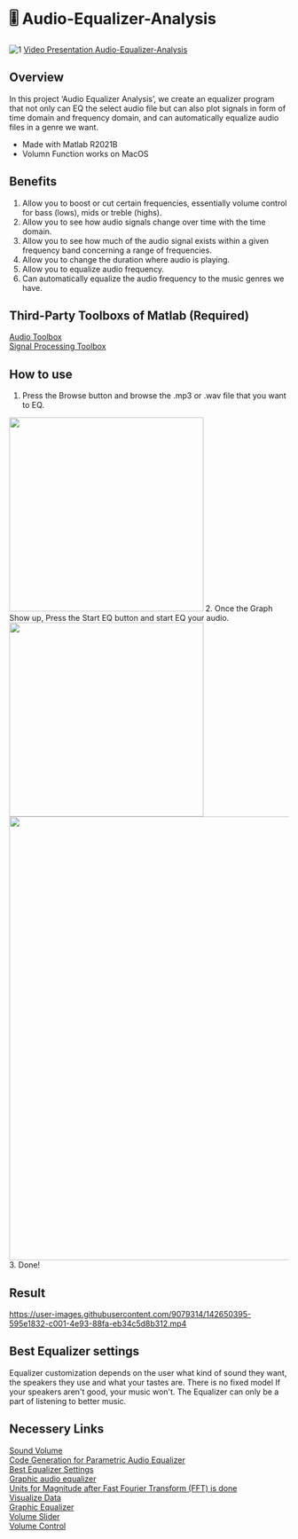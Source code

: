 # 🎚 Audio-Equalizer-Analysis
![1](https://user-images.githubusercontent.com/9079314/142644686-a6af73cf-d9c2-4cb7-b6da-37374c97d51b.png)
[Video Presentation Audio-Equalizer-Analysis](https://youtu.be/38e9WlBwlhY)

## Overview
In this project ‘Audio Equalizer Analysis’, we create an equalizer program that not only can EQ the select audio file but can also plot signals in form of time domain and frequency domain, and can automatically equalize audio files in a genre we want.
- Made with Matlab R2021B
- Volumn Function works on MacOS

## Benefits
1. Allow you to boost or cut certain frequencies, essentially volume control for bass (lows), mids or treble (highs).<br/>
2. Allow you to see how audio signals change over time with the time domain.<br/>
3. Allow you to see how much of the audio signal exists within a given frequency band concerning a range of frequencies.<br/>
4. Allow you to change the duration where audio is playing.<br/>
5. Allow you to equalize audio frequency.<br/>
6. Can automatically equalize the audio frequency to the music genres we have.<br/>

## Third-Party Toolboxs of Matlab (Required)
[Audio Toolbox](https://www.mathworks.com/products/audio.html)<br/>
[Signal Processing Toolbox](https://www.mathworks.com/products/signal.html)


## How to use 
1. Press the Browse button and browse the .mp3 or .wav file that you want to EQ.
<img src="https://user-images.githubusercontent.com/88607911/142720592-7a76f598-0156-4632-8387-b8d35eb4c5ca.png" width="350">
2. Once the Graph Show up, Press the Start EQ button and start EQ your audio. 
<img src="https://user-images.githubusercontent.com/88607911/142721103-577a9593-6440-4703-9ffa-b3f976b1f084.png" width="350">
<img src="https://user-images.githubusercontent.com/88607911/142721151-07b94240-0b63-4d90-b81d-44cc79884903.png" width="800">
3. Done!

## Result
https://user-images.githubusercontent.com/9079314/142650395-595e1832-c001-4e93-88fa-eb34c5d8b312.mp4

## Best Equalizer settings
Equalizer customization depends on the user what kind of sound they want, the speakers they use and what your tastes are. There is no fixed model
If your speakers aren't good, your music won't. The Equalizer can only be a part of listening to better music.

## Necessery Links
[Sound Volume](https://www.mathworks.com/matlabcentral/fileexchange/25584-soundvolume-set-or-get-the-system-speaker-sound-volume)<br/>
[Code Generation for Parametric Audio Equalizer](https://www.mathworks.com/help/dsp/ug/code-generation-for-parametric-audio-equalizer.html)<br/>
[Best Equalizer Settings](https://descriptive.audio/best-equalizer-settings/)<br/>
[Graphic audio equalizer](https://www.mathworks.com/matlabcentral/fileexchange/71618-graphic-audio-equalizer)<br/>
[Units for Magnitude after Fast Fourier Transform (FFT) is done](https://www.mathworks.com/matlabcentral/answers/491714-units-for-magnitude-after-fast-fourier-transform-fft-is-done)<br/>
[Visualize Data](https://www.mathworks.com/help/thingspeak/visualize-data.html)<br/>
[Graphic Equalizer](https://www.mathworks.com/help/audio/ref/graphiceq-system-object.html#mw_a24eff78-c9ca-45ca-b8b1-52fa62629a3e)<br/>
[Volume Slider](https://stackoverflow.com/questions/32982549/volume-slider-in-matlab-gui)<br/>
[Volume Control](https://stackoverflow.com/questions/27512267/matlab-volume-control-gui)<br/>
